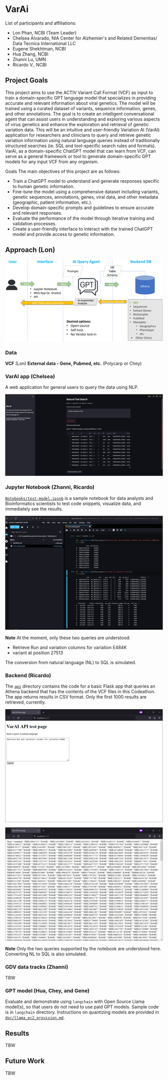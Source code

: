 # VarAi

List of participants and affiliations:

- Lon Phan, NCBI (Team Leader)
- Chelsea Alvarado, NIA Center for Alzhemier's and Related Dementias/ Data Tecnica International LLC
- Eugene Shekhtman, NCBI
- Hua Zhang, NCBI
- Zhanni Lu, UMN
- Ricardo V., NCBI

## Project Goals

This project aims to use the ACTIV Variant Call Format (VCF) as input to train a domain-specific GPT language model that specializes in providing accurate and relevant information about viral genetics. The model will be trained using a curated dataset of variants, sequence information, genes, and other annotations. The goal is to create an intelligent conversational agent that can assist users in understanding and exploring various aspects of virus genetics and enhance the exploration and retrieval of genetic variation data. This will be an intuitive and user-friendly Variation AI (VarAI) application for researchers and clinicians to query and retrieve genetic variation information using natural language queries instead of traditionally structured searches (ie. SQL and tool-specific search rules and formats). VarAi, as a domain-specific ChatGPT model that can learn from VCF, can serve as a general framework or tool to generate domain-specific GPT models for any input VCF from any organism.

Goals The main objectives of this project are as follows:

- Train a ChatGPT model to understand and generate responses specific to human genetic information.
- Fine-tune the model using a comprehensive dataset including variants, genetic sequences, annotations, genes, viral data, and other metadata (geographic, patient information, etc.).
- Develop domain-specific prompts and guidelines to ensure accurate and relevant responses.
- Evaluate the performance of the model through iterative training and validation processes.
- Create a user-friendly interface to interact with the trained ChatGPT model and provide access to genetic information.

## Approach (Lon)

![VarAI diagram](images/root/varai_diagram.png "VarAI diagram")

### Data

**VCF** (Lon)
**External data - Gene, Pubmed, etc.** (Polycarp or Chey)

### VarAI app (Chelsea)

A web application for general users to query the data using NLP.

![streamlit page](images/streamlit/streamlit_demo_vcf.png "Streamlit Demo page")

### Jupyter Notebook (Zhanni, Ricardo)

[`Notebooks/test-model.ipynb`](./Notebooks/test-model.ipynb) is a sample
notebook for data analysts and Bioinformatics scientists to test code snippets,
visualize data, and immediately see the results.

![Notebook with results](images/notebooks/nb_results.png "Notebook executing natural language queries")

**Note** At the moment, only these two queries are understood:

- Retrieve Run and variation columns for variation E484K
- variant at position 27513

The conversion from natural language (NL) to SQL is simulated.

### Backend (Ricardo)

The [`api`](./api) directory contains the code for a basic Flask app that
queries an Athena backend that has the contents of the VCF files in this
Codeathon. The app returns results in CSV format. Only the first 1000 results
are retrieved, currently.

![API test page](images/api/test_page.png "Test page")

![API results page](images/api/results_page.png "Results page")

**Note** Only the two queries supported by the notebook are understood here.
Converting NL to SQL is also simulated.

### GDV data tracks (Zhanni)

TBW

### GPT model (Hua, Chey, and Gene)

Evaluate and demonstrate using `langchain` with Open Source Llama model(s), so
that users do not need to use paid GPT models. Sample code is in `langchain`
directory. Instructions on quantizing models are provided in
[`doc/llama_ec2_provision.md`](./doc/llama_ec2_provision.md).

## Results

TBW

## Future Work

TBW
